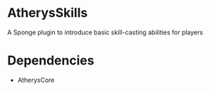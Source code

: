 # AtherysSkills
A Sponge plugin to introduce basic skill-casting abilities for players

# Dependencies
* AtherysCore
